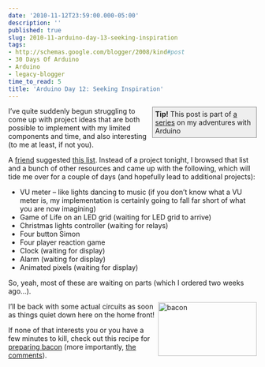 ```yaml
---
date: '2010-11-12T23:59:00.000-05:00'
description: ''
published: true
slug: 2010-11-arduino-day-13-seeking-inspiration
tags:
- http://schemas.google.com/blogger/2008/kind#post
- 30 Days Of Arduino
- Arduino
- legacy-blogger
time_to_read: 5
title: 'Arduino Day 12: Seeking Inspiration'
---
```


<div style="border-bottom: #888 1px solid; border-left: #888 1px solid; padding-bottom: 5px; background-color: #eee; margin: 0px auto; padding-left: 5px; width: 200px; padding-right: 5px; float: right; border-top: #888 1px solid; border-right: #888 1px solid; padding-top: 5px;"><strong>Tip!</strong> This post is part of <a href="http://blog.wassupy.com/search/label/30%20Days%20Of%20Arduino">a series</a> on my adventures with Arduino</div>
<p>I’ve quite suddenly begun struggling to come up with project ideas that are both possible to implement with my limited components and time, and also interesting (to me at least, if not you). </p>
<p>A <a href="http://twitter.com/#!/corsae/status/1655470213300224" target="_blank">friend</a> suggested <a href="http://courses.cit.cornell.edu/ee476/FinalProjects/" target="_blank">this list</a>. Instead of a project tonight, I browsed that list and a bunch of other resources and came up with the following, which will tide me over for a couple of days (and hopefully lead to additional projects):</p>  <ul>   <li>VU meter – like lights dancing to music (if you don’t know what a VU meter is, my implementation is certainly going to fall far short of what you are now imagining) </li>    <li>Game of Life on an LED grid (waiting for LED grid to arrive) </li>    <li>Christmas lights controller (waiting for relays) </li>    <li>Four button Simon </li>    <li>Four player reaction game </li>    <li>Clock (waiting for display) </li>    <li>Alarm (waiting for display) </li>    <li>Animated pixels (waiting for display) </li> </ul>
<p>So, yeah, most of these are waiting on parts (which I ordered two weeks ago…).</p>
<p><img align="right" alt="bacon" height="109" src="http://lh6.ggpht.com/_IKD9WtY5kxU/TN4tpQM-1fI/AAAAAAAABPw/MEYJkSo2eXA/bacon%5B5%5D.png" style="display: inline; float: right;" title="bacon" width="200" />I’ll be back with some actual circuits as soon as things quiet down here on the home front!</p>
<p>If none of that interests you or you have a few minutes to kill, check out this recipe for <a href="http://www.foodnetwork.com/recipes/rachael-ray/late-night-bacon-recipe/reviews/index.html" target="_blank">preparing bacon</a> (more importantly, <a href="http://www.foodnetwork.com/recipes/rachael-ray/late-night-bacon-recipe/reviews/index.html" target="_blank">the comments</a>). </p>